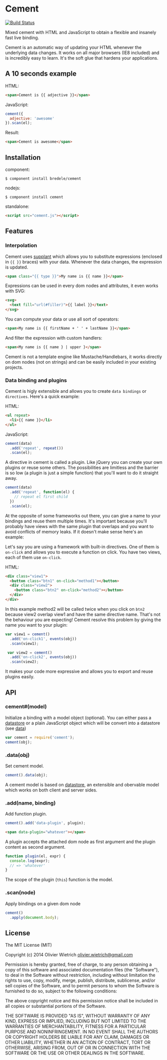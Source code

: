 # Cement
[![Build Status](https://travis-ci.org/bredele/binding.png?branch=master)](https://travis-ci.org/bredele/binding)

  Mixed cement with HTML and JavaScript to obtain a flexible and insanely fast live binding.


  Cement is an automatic way of updating your HTML whenever the underlying data changes. It works on all major browsers (IE8 included) and is incredibly easy to learn. It's the soft glue that hardens your applications.


## A 10 seconds example

HTML:
```html
<span>Cement is {{ adjective }}</span>
```

JavaScript:
```js
cement({
  adjective: 'awesome'
}).scan(el);
```

Result:
```html
<span>Cement is awesome</span>
```

## Installation

component:

    $ component install bredele/cement

nodejs:

    $ component install cement

standalone:

```html
<script src="cement.js"></script>
```

## Features

### Interpolation

  Cement uses [supplant](http://github.com/bredele/supplant) which allows you to substitute expressions (enclosed in `{{ }}` braces) with your data. Whenever the data changes, the expression is updated.

```html
<span class="{{ type }}">My name is {{ name }}</span>
```

  Expressions can be used in every dom nodes and attributes, it even works with SVG:

```html
<svg>
  <text fill="url(#filler)">{{ label }}</text>
</svg>
```

  You can compute your data or use all sort of operators:

```html
<span>My name is {{ firstName + ' ' + lastName }}</span>
```

  And filter the expression with custom handlers:
 
```html
<span>My name is {{ name } | upper }</span>
``` 

  Cement is not a template engine like Mustache/Handlebars, it works directly on dom nodes (not on strings) and can be easily included in your existing projects.


### Data binding and plugins

  Cement is higly extensible and allows you to create `data bindings` or `directives`. Here's a quick example:

HTML:
```html
<ul repeat>
  <li>{{ name }}</li>
</ul>
```

JavaScript:
```js
cement(data)
  .add('repeat', repeat())
  .scan(el);
```

  A directive in cement is called a plugin. Like jQuery you can create your own plugins or reuse some others. The possibilities are limitless and the barrier is so low (a plugin is just a simple function) that you'll want to do it straight away.

```js
cement(data)
  .add('repeat', function(el) {
    // repeat el first child
  })
  .scan(el);
```

  At the opposite of some frameworks out there, you can give a name to your bindings and reuse them multiple times. It's important because you'll probably have views with the same plugin that overlaps and you want to avoid conflicts of memory leaks. If it doesn't make sense here's an example:

  Let's say you are using a framework with built-in directives. One of them is `on-click` and allows you to execute a function on click. You have two views, each of them use `on-click`.

HTML:
```html
<div class="view1">
  <button class="btn1" on-click="method1"></button>
  <div class="view2">
    <button class="btn2" on-click="method2"></button>
  </div>
</div>
```
  In this example method2 will be called twice when you click on `btn2` because view2 overlap view1 and have the same directive name. That's not the behaviour you are expecting! Cement resolve this problem by giving the name you want to your plugin:


```js
var view1 = cement()
  .add('on-click1', events(obj))
  .scan(view1);

 var view2 = cement()
  .add('on-click2', events(obj))
  .scan(view2); 
```

  It makes your code more expressive and allows you to export and reuse plugins easily.


## API

### cement#(model)

  Initialize a binding with a model object (optional). You can either pass a [datastore](http://github.com/bredele/datastore) or a plain JavaScript object which will be convert into a datastore (see [data](#dataobj))

  ```js
  var cement = require('cement');
  cement(obj);
  ```
### .data(obj)

  Set cement model.

  ```js
  cement().data(obj);
  ```

  A cement model is based on [datastore](http://github.com/bredele/datastore), an extensible and obervable model which works on both client and server sides.

### .add(name, binding) 

  Add function plugin.

  ```js
  cement().add('data-plugin', plugin);  
  ```

  ```html
  <span data-plugin="whatever"></span>
  ```
  A plugin accepts the attached dom node as first argument and the
  plugin content as second argument.

  ```js
  function plugin(el, expr) {
    console.log(expr);
    // => 'whatever'
  }
  ```

  The scope of the plugin (`this`) function is the model.

### .scan(node)

  Apply bindings on a given dom node

  ```js
  cement()
    .apply(document.body);  
  ```

## License

The MIT License (MIT)

Copyright (c) 2014 Olivier Wietrich <olivier.wietrich@gmail.com>

Permission is hereby granted, free of charge, to any person obtaining a copy of this software and associated documentation files (the "Software"), to deal in the Software without restriction, including without limitation the rights to use, copy, modify, merge, publish, distribute, sublicense, and/or sell copies of the Software, and to permit persons to whom the Software is furnished to do so, subject to the following conditions:

The above copyright notice and this permission notice shall be included in all copies or substantial portions of the Software.

THE SOFTWARE IS PROVIDED "AS IS", WITHOUT WARRANTY OF ANY KIND, EXPRESS OR IMPLIED, INCLUDING BUT NOT LIMITED TO THE WARRANTIES OF MERCHANTABILITY, FITNESS FOR A PARTICULAR PURPOSE AND NONINFRINGEMENT. IN NO EVENT SHALL THE AUTHORS OR COPYRIGHT HOLDERS BE LIABLE FOR ANY CLAIM, DAMAGES OR OTHER LIABILITY, WHETHER IN AN ACTION OF CONTRACT, TORT OR OTHERWISE, ARISING FROM, OUT OF OR IN CONNECTION WITH THE SOFTWARE OR THE USE OR OTHER DEALINGS IN THE SOFTWARE.
